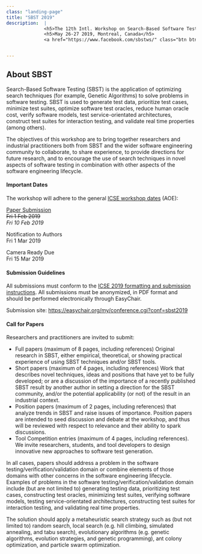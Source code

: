 ```yaml
---
class: "landing-page"
title: "SBST 2019"
description:  |
              <h5>The 12th Intl. Workshop on Search-Based Software Testing</h5>
              <h5>May 26-27 2019, Montreal, Canada</h5>
              <a href="https://www.facebook.com/sbstws/" class="btn btn-primary btn-icon btn-round"><i class="fa fa-facebook-square"></i></a><a href="https://twitter.com/sbstworkshop" class="btn btn-primary btn-icon btn-round"> <i class="fa fa-twitter"></i></a>


---
```

</div>
        <div class="section text-center">
            <div class="container">
                <h2 class="title">About SBST</h2>
                    <div class="row">
		    <p>Search-Based Software Testing (SBST) is the application of optimizing search techniques (for example, Genetic Algorithms) to solve problems in software testing. SBST is used to generate test data, prioritize test cases, minimize test suites, optimize software test oracles, reduce human oracle cost, verify software models, test service-orientated architectures, construct test suites for interaction testing, and validate real time properties (among others).</p>
<p>The objectives of this workshop are to bring together researchers and industrial practitioners both from SBST and the wider software engineering community to collaborate, to share experience, to provide directions for future research, and to encourage the use of search techniques in novel aspects of software testing in combination with other aspects of the software engineering lifecycle.</p>
                        <div class="col-md-4">
                            <h4>Important Dates</h4>
			    <p>The workshop will adhere to the general <a href="https://2019.icse-conferences.org/track/icse-2019-Workshops">ICSE workshop dates</a> (AOE):</p>
                            <p><a href="https://easychair.org/my/conference.cgi?conf=sbst2019">Paper Submission</a><br><s>Fri 1 Feb 2019</s><br><em>Fri 10 Feb 2019</em></p>
                            <p>Notification to Authors<br>Fri 1 Mar 2019</p>
                            <p>Camera Ready Due<br>Fri 15 Mar 2019</p>
			    <h4>Submission Guidelines</h4>
			    <p>All submissions must conform to the <a href="https://2019.icse-conferences.org/track/icse-2019-Technical-Papers#Call-for-Papers">ICSE 2019 formatting and submission instructions</a>. All submissions must be anonymized, in PDF format and should be performed electronically through EasyChair.</p><p>Submission site: <a href="https://easychair.org/my/conference.cgi?conf=sbst2019">https://easychair.org/my/conference.cgi?conf=sbst2019</a></p>
                        </div>
                        <div class="col-md-8">
			<h4>Call for Papers</h4>
                            <p>Researchers and practitioners are invited to submit:</p>
			    <ul>
			    <li>Full papers (maximum of 8 pages, including references) Original research in SBST, either empirical, theoretical, or showing practical experience of using SBST techniques and/or SBST tools.</li>
			    <li>Short papers (maximum of 4 pages, including references) Work that describes novel techniques, ideas and positions that have yet to be fully developed; or are a discussion of the importance of a recently published SBST result by another author in setting a direction for the SBST community, and/or the potential applicability (or not) of the result in an industrial context.</li>
			    <li>Position papers (maximum of 2 pages, including references) that analyze trends in SBST and raise issues of importance. Position papers are intended to seed discussion and debate at the workshop, and thus will be reviewed with respect to relevance and their ability to spark discussions.</li>
			    <li>Tool Competition entries (maximum of 4 pages, including references). We invite researchers, students, and tool developers to design innovative new approaches to software test generation.</li>
			    </ul>
			    <p>In all cases, papers should address a problem in the software testing/verification/validation domain or combine elements of those domains with other concerns in the software engineering lifecycle. Examples of problems in the software testing/verification/validation domain include (but are not limited to) generating testing data, prioritizing test cases, constructing test oracles, minimizing test suites, verifying software models, testing service-orientated architectures, constructing test suites for interaction testing, and validating real time properties.</p>
			    <p>The solution should apply a metaheuristic search strategy such as (but not limited to) random search, local search (e.g. hill climbing, simulated annealing, and tabu search), evolutionary algorithms (e.g. genetic algorithms, evolution strategies, and genetic programming), ant colony optimization, and particle swarm optimization.</p>
                        </div>
                    </div>
            </div>
        </div>
